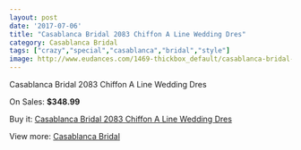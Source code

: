 ```yaml
---
layout: post
date: '2017-07-06'
title: "Casablanca Bridal 2083 Chiffon A Line Wedding Dres"
category: Casablanca Bridal
tags: ["crazy","special","casablanca","bridal","style"]
image: http://www.eudances.com/1469-thickbox_default/casablanca-bridal-2083-chiffon-a-line-wedding-dres.jpg
---
```

Casablanca Bridal 2083 Chiffon A Line Wedding Dres

On Sales: **$348.99**
<a href="https://www.eudances.com/en/casablanca-bridal/516-casablanca-bridal-2083-chiffon-a-line-wedding-dres.html"><amp-img layout="responsive" width="600" height="600" src="//www.eudances.com/1469-thickbox_default/casablanca-bridal-2083-chiffon-a-line-wedding-dres.jpg" alt="Casablanca Bridal 2083 Chiffon A Line Wedding Dres 0" /></a>
<a href="https://www.eudances.com/en/casablanca-bridal/516-casablanca-bridal-2083-chiffon-a-line-wedding-dres.html"><amp-img layout="responsive" width="600" height="600" src="//www.eudances.com/1471-thickbox_default/casablanca-bridal-2083-chiffon-a-line-wedding-dres.jpg" alt="Casablanca Bridal 2083 Chiffon A Line Wedding Dres 1" /></a>
<a href="https://www.eudances.com/en/casablanca-bridal/516-casablanca-bridal-2083-chiffon-a-line-wedding-dres.html"><amp-img layout="responsive" width="600" height="600" src="//www.eudances.com/1470-thickbox_default/casablanca-bridal-2083-chiffon-a-line-wedding-dres.jpg" alt="Casablanca Bridal 2083 Chiffon A Line Wedding Dres 2" /></a>

Buy it: [Casablanca Bridal 2083 Chiffon A Line Wedding Dres](https://www.eudances.com/en/casablanca-bridal/516-casablanca-bridal-2083-chiffon-a-line-wedding-dres.html "Casablanca Bridal 2083 Chiffon A Line Wedding Dres")

View more: [Casablanca Bridal](https://www.eudances.com/en/4-casablanca-bridal "Casablanca Bridal")